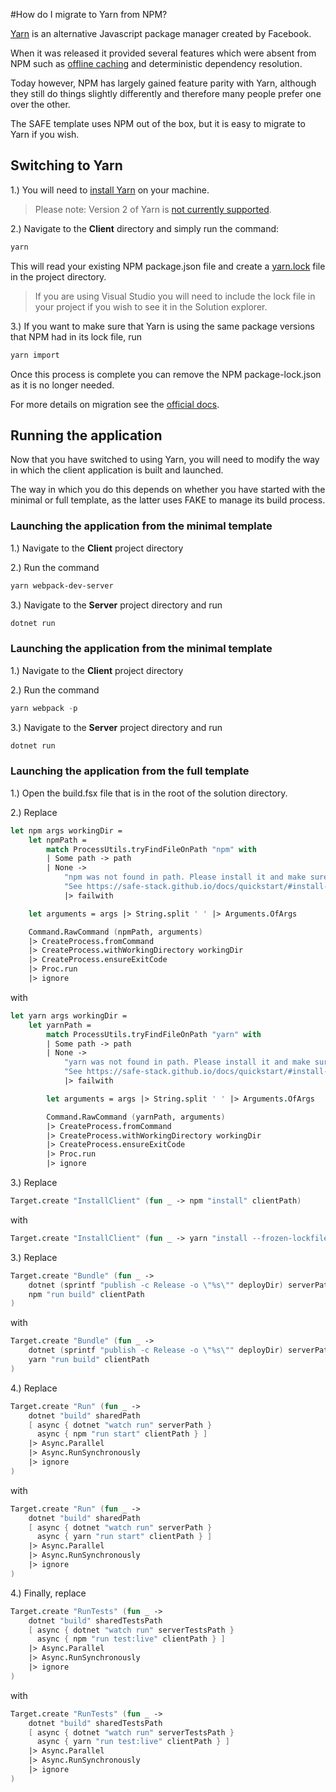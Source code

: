 #How do I migrate to Yarn from NPM?

[Yarn](https://yarnpkg.com/) is an alternative Javascript package manager created by Facebook. 

When it was released it provided several features which were absent from NPM such as [offline caching](https://yarnpkg.com/features/offline-cache) and deterministic dependency resolution. 

Today however, NPM has largely gained feature parity with Yarn, although they still do things slightly differently and therefore many people prefer one over the other.

The SAFE template uses NPM out of the box, but it is easy to migrate to Yarn if you wish.

## Switching to Yarn

1.) You will need to [install Yarn](https://classic.yarnpkg.com/en/docs/install#windows-stable) on your machine. 

> Please note: Version 2 of Yarn is [not currently supported](https://github.com/SAFE-Stack/SAFE-template/issues/329).

2.) Navigate to the **Client** directory and simply run the command:
```powershell
yarn
```
This will read your existing NPM package.json file and create a [yarn.lock](https://classic.yarnpkg.com/en/docs/yarn-lock) file in the project directory.

> If you are using Visual Studio you will need to include the lock file in your project if you wish to see it in the Solution explorer.

3.) If you want to make sure that Yarn is using the same package versions that NPM had in its lock file, run

```powershell
yarn import
```

Once this process is complete you can remove the NPM package-lock.json as it is no longer needed.

For more details on migration see the [official docs](https://classic.yarnpkg.com/en/docs/migrating-from-npm/).

## Running the application

Now that you have switched to using Yarn, you will need to modify the way in which the client application is built and launched.

The way in which you do this depends on whether you have started with the minimal or full template, as the latter uses FAKE to manage its build process.

### Launching the application from the minimal template

1.) Navigate to the **Client** project directory

2.) Run the command 
```powershell
yarn webpack-dev-server
```

3.) Navigate to the **Server** project directory and run
```powershell
dotnet run
```

### Launching the application from the minimal template

1.) Navigate to the **Client** project directory

2.) Run the command 
```powershell
yarn webpack -p
```

3.) Navigate to the **Server** project directory and run
```powershell
dotnet run
```

### Launching the application from the full template

1.) Open the build.fsx file that is in the root of the solution directory.

2.) Replace 
```fsharp
let npm args workingDir =
    let npmPath =
        match ProcessUtils.tryFindFileOnPath "npm" with
        | Some path -> path
        | None ->
            "npm was not found in path. Please install it and make sure it's available from your path. " +
            "See https://safe-stack.github.io/docs/quickstart/#install-pre-requisites for more info"
            |> failwith

    let arguments = args |> String.split ' ' |> Arguments.OfArgs

    Command.RawCommand (npmPath, arguments)
    |> CreateProcess.fromCommand
    |> CreateProcess.withWorkingDirectory workingDir
    |> CreateProcess.ensureExitCode
    |> Proc.run
    |> ignore
```
with
```fsharp
let yarn args workingDir =
    let yarnPath =
        match ProcessUtils.tryFindFileOnPath "yarn" with
        | Some path -> path
        | None ->
            "yarn was not found in path. Please install it and make sure it's available from your path. " +
            "See https://safe-stack.github.io/docs/quickstart/#install-pre-requisites for more info"
            |> failwith

        let arguments = args |> String.split ' ' |> Arguments.OfArgs

        Command.RawCommand (yarnPath, arguments)
        |> CreateProcess.fromCommand
        |> CreateProcess.withWorkingDirectory workingDir
        |> CreateProcess.ensureExitCode
        |> Proc.run
        |> ignore
```

3.) Replace
```fsharp
Target.create "InstallClient" (fun _ -> npm "install" clientPath)
```
with
```fsharp
Target.create "InstallClient" (fun _ -> yarn "install --frozen-lockfile" clientPath)
```

3.) Replace
```fsharp
Target.create "Bundle" (fun _ ->
    dotnet (sprintf "publish -c Release -o \"%s\"" deployDir) serverPath
    npm "run build" clientPath
)
```
with
```fsharp
Target.create "Bundle" (fun _ ->
    dotnet (sprintf "publish -c Release -o \"%s\"" deployDir) serverPath
    yarn "run build" clientPath
)
```

4.) Replace
```fsharp
Target.create "Run" (fun _ ->
    dotnet "build" sharedPath
    [ async { dotnet "watch run" serverPath }
      async { npm "run start" clientPath } ]
    |> Async.Parallel
    |> Async.RunSynchronously
    |> ignore
)
```
with
```fsharp
Target.create "Run" (fun _ ->
    dotnet "build" sharedPath
    [ async { dotnet "watch run" serverPath }
      async { yarn "run start" clientPath } ]
    |> Async.Parallel
    |> Async.RunSynchronously
    |> ignore
)
```

4.) Finally, replace
```fsharp
Target.create "RunTests" (fun _ ->
    dotnet "build" sharedTestsPath
    [ async { dotnet "watch run" serverTestsPath }
      async { npm "run test:live" clientPath } ]
    |> Async.Parallel
    |> Async.RunSynchronously
    |> ignore
)
```
with
```fsharp
Target.create "RunTests" (fun _ ->
    dotnet "build" sharedTestsPath
    [ async { dotnet "watch run" serverTestsPath }
      async { yarn "run test:live" clientPath } ]
    |> Async.Parallel
    |> Async.RunSynchronously
    |> ignore
)
```
